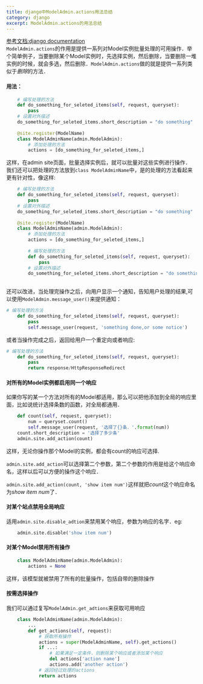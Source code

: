 ```yaml
---
title: django中ModelAdmin.actions用法总结
category: django
excerpt: ModelAdmin.actions的用法总结
---
```


[参考文档:django documentation](https://docs.djangoproject.com/en/1.10/ref/contrib/admin/actions/)</br>
`ModelAdmin.actions`的作用是提供一系列对Model实例批量处理的可用操作．举个简单例子，当要删除某个Model实例时，先选择实例，然后删除，当要删除一堆实例的时候，就会多选，然后删除．`ModelAdmin.actions`做的就是提供一系列类似于*删除*的方法．

#### 用法：

``` python
	# 编写处理的方法
	def do_something_for_seleted_items(self, request, queryset):
		pass	
	# 设置对外描述
	do_something_for_seleted_items.short_description = "do something"
	
	@site.register(ModelName)
	class ModelAdminName(admin.ModelAdmin):
		# 添加处理的方法
		actions = [do_something_for_seleted_items,]
```

这样，在admin site页面，批量选择实例后，就可以批量对这些实例进行操作．
我们还可以把处理的方法放到`class ModelAdminName`中，是的处理的方法看起来更有针对性，像这样:
``` python
	# 编写处理的方法
	def do_something_for_seleted_items(self, request, queryset):
		pass	
	# 设置对外描述
	do_something_for_seleted_items.short_description = "do something"
	
	@site.register(ModelName)
	class ModelAdminName(admin.ModelAdmin):
		# 添加处理的方法
		actions = [do_something_for_seleted_items,]
	
		# 编写处理的方法
		def do_something_for_seleted_items(self, request, queryset):
			pass	
		# 设置对外描述
		do_something_for_seleted_items.short_description = "do something"
	
```


还可以改进，当处理完操作之后，向用户显示一个通知，告知用户处理的结果,可以使用`ModelAdmin.message_user()`来提供通知：
``` python
# 编写处理的方法
	def do_something_for_seleted_items(self, request, queryset):
		pass
		self.message_user(request, 'something done,or some notice')
```


或者当操作完成之后，返回给用户一个重定向或者响应:
``` python
# 编写处理的方法
	def do_something_for_seleted_items(self, request, queryset):
		pass
		return response/HttpResponseRedirect
```


#### 对所有的Model实例都启用同一个响应
如果你写的某一个方法对所有的Model都适用，那么可以把他添加到全局的响应里面，比如说统计选择条数的函数，对全局都通用．
``` python
	def count(self, request, queryset):
		num = queryset.count()
		self.message_user(request, '选择了{}条．'.format(num))
	count.short_description = '选择了多少条'
	admin.site.add_action(count)
```

这样，无论你操作那个Model的实例，都会有count的响应可选择.

`admin.site.add_action`可以选择第二个参数，第二个参数的作用是给这个响应命名，这样以后可以方便的操作这个响应．

`admin.site.add_action(count, 'show item num')`这样就把*count*这个响应命名为*show item num*了．

#### 对某个站点禁用全局响应
适用`admin.site.disable_adtion`来禁用某个响应，参数为响应的名字．eg:

``` python
	admin.site.disable('show item num')
```

#### 对某个Model禁用所有操作
``` python
	class ModelAdminName(admin.ModelAdmin):
		actions = None
```
这样，该模型就被禁用了所有的批量操作，包括自带的删除操作

#### 按需选择操作
我们可以通过复写`ModelAdmin.get_adtions`来获取可用响应
``` python
	class ModelAdminName(admin.ModelAdmin):
		...
		def get_actions(self, request):
			# 获取所有操作
			actions = super(ModelAdminName, self).get_actions()
			if ...:
				# 如果满足一定条件，则删除某个响应或者添加某个响应
				del actions['action name']
				actions.add('another action')
			# 返回经过处理的actions
			return actions
```
